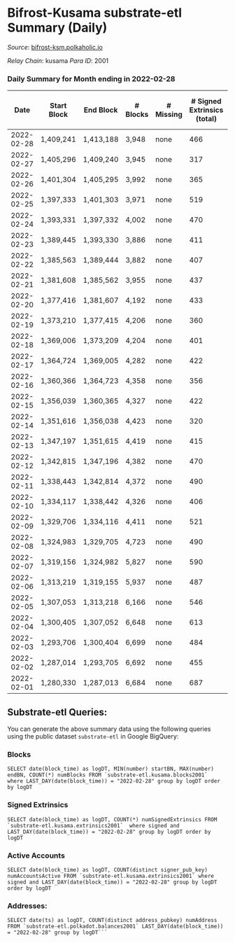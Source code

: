 # Bifrost-Kusama substrate-etl Summary (Daily)

_Source_: [bifrost-ksm.polkaholic.io](https://bifrost-ksm.polkaholic.io)

*Relay Chain*: kusama
*Para ID*: 2001



### Daily Summary for Month ending in 2022-02-28


| Date | Start Block | End Block | # Blocks | # Missing | # Signed Extrinsics (total) | # Active Accounts | # Addresses with Balances | # Events | # Transfers | # XCM Transfers In | # XCM Transfers Out |
| ---- | ----------- | --------- | -------- | --------- | --------------------------- | ----------------- | ------------------------- | -------- | ----------- | ------------------ | ------------------- |
| 2022-02-28 | 1,409,241 | 1,413,188 | 3,948 | none  | 466 | 148 | 95,289 | 11,553 | 750 ($85,835.94) | 27 ($11,588.95) | 23 ($19,530.54) |
| 2022-02-27 | 1,405,296 | 1,409,240 | 3,945 | none  | 317 | 75 | 95,281 | 10,409 | 474 ($110,516) | 32 ($128,948) | 29 ($23,892.95) |
| 2022-02-26 | 1,401,304 | 1,405,295 | 3,992 | none  | 365 | 88 | 95,267 | 10,912 | 555 ($170,716) | 31 ($32,909.66) | 42 ($53,809.08) |
| 2022-02-25 | 1,397,333 | 1,401,303 | 3,971 | none  | 519 | 95 | 95,264 | 12,084 | 726 ($374,954) | 59 ($52,486.20) | 84 ($210,508) |
| 2022-02-24 | 1,393,331 | 1,397,332 | 4,002 | none  | 470 | 89 | 95,260 | 11,877 | 523 ($173,276) | 65 ($63,682.05) | 80 ($100,482) |
| 2022-02-23 | 1,389,445 | 1,393,330 | 3,886 | none  | 411 | 88 | 95,246 | 11,326 | 548 ($118,704) | 63 ($48,316.30) | 51 ($56,680.89) |
| 2022-02-22 | 1,385,563 | 1,389,444 | 3,882 | none  | 407 | 90 | 95,241 | 11,017 | 586 ($164,696) | 39 ($34,892.88) | 60 ($64,085.00) |
| 2022-02-21 | 1,381,608 | 1,385,562 | 3,955 | none  | 437 | 114 | 95,238 | 11,598 | 679 ($262,260) | 60 ($56,392.66) | 45 ($147,026) |
| 2022-02-20 | 1,377,416 | 1,381,607 | 4,192 | none  | 433 | 101 | 95,236 | 11,871 | 689 ($262,747) | 36 ($37,657.13) | 57 ($92,792.88) |
| 2022-02-19 | 1,373,210 | 1,377,415 | 4,206 | none  | 360 | 104 | 95,228 | 11,312 | 512 ($85,275.29) | 34 ($29,800.16) | 30 ($55,791.86) |
| 2022-02-18 | 1,369,006 | 1,373,209 | 4,204 | none  | 401 | 117 | 95,221 | 11,691 | 621 ($443,948) | 41 ($34,599.91) | 44 ($388,291) |
| 2022-02-17 | 1,364,724 | 1,369,005 | 4,282 | none  | 422 | 110 | 95,211 | 11,855 | 610 ($121,585) | 29 ($28,663.21) | 40 ($22,352.73) |
| 2022-02-16 | 1,360,366 | 1,364,723 | 4,358 | none  | 356 | 105 | 95,202 | 11,749 | 546 ($133,508) | 31 ($39,482.98) | 22 ($14,553.99) |
| 2022-02-15 | 1,356,039 | 1,360,365 | 4,327 | none  | 422 | 121 | 95,196 | 12,041 | 570 ($105,360) | 34 ($13,432.21) | 29 ($23,935.34) |
| 2022-02-14 | 1,351,616 | 1,356,038 | 4,423 | none  | 320 | 83 |  | 11,458 | 524 ($210,964) | 26 ($26,689.66) | 35 ($14,829.03) |
| 2022-02-13 | 1,347,197 | 1,351,615 | 4,419 | none  | 415 | 107 | 95,186 | 12,145 | 644 ($276,581) | 34 ($36,038.68) | 40 ($39,642.88) |
| 2022-02-12 | 1,342,815 | 1,347,196 | 4,382 | none  | 470 | 135 |  | 12,701 | 773 ($141,737) | 47 ($52,433.17) | 43 ($29,404.98) |
| 2022-02-11 | 1,338,443 | 1,342,814 | 4,372 | none  | 490 | 120 | 95,184 | 12,715 | 775 ($249,873) | 40 ($45,643.31) | 58 ($52,809.57) |
| 2022-02-10 | 1,334,117 | 1,338,442 | 4,326 | none  | 406 | 106 | 95,182 | 11,874 | 628 ($187,318) | 29 ($31,706.67) | 30 ($28,620.00) |
| 2022-02-09 | 1,329,706 | 1,334,116 | 4,411 | none  | 521 | 162 | 95,175 | 12,721 | 709 ($166,928) | 26 ($22,382.14) | 29 ($36,035.26) |
| 2022-02-08 | 1,324,983 | 1,329,705 | 4,723 | none  | 490 | 147 | 95,166 | 13,320 | 737 ($211,929) | 38 ($38,863.23) | 42 ($56,681.43) |
| 2022-02-07 | 1,319,156 | 1,324,982 | 5,827 | none  | 590 | 144 | 95,165 | 16,517 | 924 ($383,923) | 62 ($82,627.51) | 45 ($54,592.13) |
| 2022-02-06 | 1,313,219 | 1,319,155 | 5,937 | none  | 487 | 121 | 95,157 | 16,000 | 740 ($159,025) | 37 ($46,283.37) | 36 ($108,852) |
| 2022-02-05 | 1,307,053 | 1,313,218 | 6,166 | none  | 546 | 141 | 95,151 | 16,911 | 907 ($1,062,216) | 43 ($45,471.03) | 31 ($31,545.88) |
| 2022-02-04 | 1,300,405 | 1,307,052 | 6,648 | none  | 613 | 136 | 95,144 | 18,457 | 965 ($720,963) | 71 ($53,662.23) | 36 ($52,416.66) |
| 2022-02-03 | 1,293,706 | 1,300,404 | 6,699 | none  | 484 | 131 | 95,132 | 17,475 | 742 ($117,050) | 45 ($19,450.44) | 26 ($19,964.48) |
| 2022-02-02 | 1,287,014 | 1,293,705 | 6,692 | none  | 455 | 125 |  | 17,213 | 718 ($372,866) | 54 ($66,944.12) | 32 ($35,262.52) |
| 2022-02-01 | 1,280,330 | 1,287,013 | 6,684 | none  | 687 | 165 | 95,113 | 18,797 | 1,113 ($264,755) | 39 ($39,292.75) | 46 ($56,263.86) |

## Substrate-etl Queries:
You can generate the above summary data using the following queries using the public dataset `substrate-etl` in Google BigQuery:


### Blocks
```
SELECT date(block_time) as logDT, MIN(number) startBN, MAX(number) endBN, COUNT(*) numBlocks FROM `substrate-etl.kusama.blocks2001`  where LAST_DAY(date(block_time)) = "2022-02-28" group by logDT order by logDT
```


### Signed Extrinsics
```
SELECT date(block_time) as logDT, COUNT(*) numSignedExtrinsics FROM `substrate-etl.kusama.extrinsics2001`  where signed and LAST_DAY(date(block_time)) = "2022-02-28" group by logDT order by logDT
```


### Active Accounts
```
SELECT date(block_time) as logDT, COUNT(distinct signer_pub_key) numAccountsActive FROM `substrate-etl.kusama.extrinsics2001` where signed and LAST_DAY(date(block_time)) = "2022-02-28" group by logDT order by logDT
```


### Addresses:
```
SELECT date(ts) as logDT, COUNT(distinct address_pubkey) numAddress FROM `substrate-etl.polkadot.balances2001` LAST_DAY(date(block_time)) = "2022-02-28" group by logDT```

